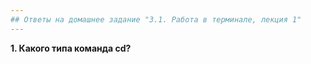 ```yaml
---
## Ответы на домашнее задание "3.1. Работа в терминале, лекция 1" 
---
```

                    
<strong>1. Какого типа команда cd?</strong>     

